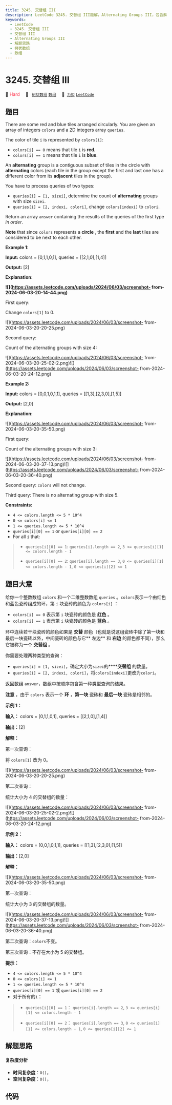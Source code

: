 ```yaml
---
title: 3245. 交替组 III
description: LeetCode 3245. 交替组 III题解，Alternating Groups III，包含解题思路、复杂度分析以及完整的 JavaScript 代码实现。
keywords:
  - LeetCode
  - 3245. 交替组 III
  - 交替组 III
  - Alternating Groups III
  - 解题思路
  - 树状数组
  - 数组
---
```


# 3245. 交替组 III

🔴 <font color=#ff334b>Hard</font>&emsp; 🔖&ensp; [`树状数组`](/tag/binary-indexed-tree.md) [`数组`](/tag/array.md)&emsp; 🔗&ensp;[`力扣`](https://leetcode.cn/problems/alternating-groups-iii) [`LeetCode`](https://leetcode.com/problems/alternating-groups-iii)

## 题目

There are some red and blue tiles arranged circularly. You are given an array
of integers `colors` and a 2D integers array `queries`.

The color of tile `i` is represented by `colors[i]`:

  * `colors[i] == 0` means that tile `i` is **red**.
  * `colors[i] == 1` means that tile `i` is **blue**.

An **alternating** group is a contiguous subset of tiles in the circle with
**alternating** colors (each tile in the group except the first and last one
has a different color from its **adjacent** tiles in the group).

You have to process queries of two types:

  * `queries[i] = [1, sizei]`, determine the count of **alternating** groups with size `sizei`.
  * `queries[i] = [2, indexi, colori]`, change `colors[indexi]` to `colori`.

Return an array `answer` containing the results of the queries of the first
type _in order_.

**Note** that since `colors` represents a **circle** , the **first** and the
**last** tiles are considered to be next to each other.



**Example 1:**

**Input:** colors = [0,1,1,0,1], queries = [[2,1,0],[1,4]]

**Output:** [2]

**Explanation:**

**![](https://assets.leetcode.com/uploads/2024/06/03/screenshot-
from-2024-06-03-20-14-44.png)**

First query:

Change `colors[1]` to 0.

![](https://assets.leetcode.com/uploads/2024/06/03/screenshot-
from-2024-06-03-20-20-25.png)

Second query:

Count of the alternating groups with size 4:

![](https://assets.leetcode.com/uploads/2024/06/03/screenshot-
from-2024-06-03-20-25-02-2.png)![](https://assets.leetcode.com/uploads/2024/06/03/screenshot-
from-2024-06-03-20-24-12.png)

**Example 2:**

**Input:** colors = [0,0,1,0,1,1], queries = [[1,3],[2,3,0],[1,5]]

**Output:** [2,0]

**Explanation:**

![](https://assets.leetcode.com/uploads/2024/06/03/screenshot-
from-2024-06-03-20-35-50.png)

First query:

Count of the alternating groups with size 3:

![](https://assets.leetcode.com/uploads/2024/06/03/screenshot-
from-2024-06-03-20-37-13.png)![](https://assets.leetcode.com/uploads/2024/06/03/screenshot-
from-2024-06-03-20-36-40.png)

Second query: `colors` will not change.

Third query: There is no alternating group with size 5.



**Constraints:**

  * `4 <= colors.length <= 5 * 10^4`
  * `0 <= colors[i] <= 1`
  * `1 <= queries.length <= 5 * 10^4`
  * `queries[i][0] == 1` or `queries[i][0] == 2`
  * For all `i` that: 
> 
> * `queries[i][0] == 1`: `queries[i].length == 2`, `3 <= queries[i][1] <= colors.length - 1`
> 
> * `queries[i][0] == 2`: `queries[i].length == 3`, `0 <= queries[i][1] <= colors.length - 1`, `0 <= queries[i][2] <= 1`


## 题目大意

给你一个整数数组 `colors` 和一个二维整数数组 `queries` 。`colors`表示一个由红色和蓝色瓷砖组成的环，第 `i` 块瓷砖的颜色为
`colors[i]` ：

  * `colors[i] == 0` 表示第 `i` 块瓷砖的颜色是 **红色**  。
  * `colors[i] == 1` 表示第 `i` 块瓷砖的颜色是 **蓝色**  。

环中连续若干块瓷砖的颜色如果是 **交替**  颜色（也就是说这组瓷砖中除了第一块和最后一块瓷砖以外，中间瓷砖的颜色与它**  左边** 和 **右边**
的颜色都不同），那么它被称为一个 **交替组** 。

你需要处理两种类型的查询：

  * `queries[i] = [1, sizei]`，确定大小为`sizei`的******交替组** 的数量。
  * `queries[i] = [2, indexi, colori]`，将`colors[indexi]`更改为`colori`。

返回数组 `answer`，数组中按顺序包含第一种类型查询的结果。

**注意**  ，由于 `colors` 表示一个 **环**  ，**第一块**  瓷砖和 **最后一块**  瓷砖是相邻的。



**示例 1：**

**输入：** colors = [0,1,1,0,1], queries = [[2,1,0],[1,4]]

**输出：**[2]

**解释：**

第一次查询：

将 `colors[1]` 改为 0。

![](https://assets.leetcode.com/uploads/2024/06/03/screenshot-
from-2024-06-03-20-20-25.png)

第二次查询：

统计大小为 4 的交替组的数量：

![](https://assets.leetcode.com/uploads/2024/06/03/screenshot-
from-2024-06-03-20-25-02-2.png)![](https://assets.leetcode.com/uploads/2024/06/03/screenshot-
from-2024-06-03-20-24-12.png)

**示例 2：**

**输入：** colors = [0,0,1,0,1,1], queries = [[1,3],[2,3,0],[1,5]]

**输出：**[2,0]

**解释：**

![](https://assets.leetcode.com/uploads/2024/06/03/screenshot-
from-2024-06-03-20-35-50.png)

第一次查询：

统计大小为 3 的交替组的数量。

![](https://assets.leetcode.com/uploads/2024/06/03/screenshot-
from-2024-06-03-20-37-13.png)![](https://assets.leetcode.com/uploads/2024/06/03/screenshot-
from-2024-06-03-20-36-40.png)

第二次查询：`colors`不变。

第三次查询：不存在大小为 5 的交替组。



**提示：**

  * `4 <= colors.length <= 5 * 10^4`
  * `0 <= colors[i] <= 1`
  * `1 <= queries.length <= 5 * 10^4`
  * `queries[i][0] == 1` 或 `queries[i][0] == 2`
  * 对于所有的`i`： 
> 
> * `queries[i][0] == 1`： `queries[i].length == 2`, `3 <= queries[i][1] <= colors.length - 1`
> 
> * `queries[i][0] == 2`： `queries[i].length == 3`, `0 <= queries[i][1] <= colors.length - 1`, `0 <= queries[i][2] <= 1`


## 解题思路

#### 复杂度分析

- **时间复杂度**：`O()`，
- **空间复杂度**：`O()`，

## 代码

```javascript

```